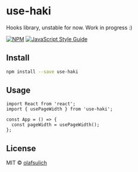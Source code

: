# use-haki

Hooks library, unstable for now. Work in progress :)

[![NPM](https://img.shields.io/npm/v/use-haki.svg)](https://www.npmjs.com/package/use-haki) [![JavaScript Style Guide](https://img.shields.io/badge/code_style-standard-brightgreen.svg)](https://standardjs.com)

## Install

```bash
npm install --save use-haki
```

## Usage

```tsx
import React from 'react';
import { usePageWidth } from 'use-haki';

const App = () => {
  const pageWidth = usePageWidth();
};
```

## License

MIT © [olafsulich](https://github.com/olafsulich)
